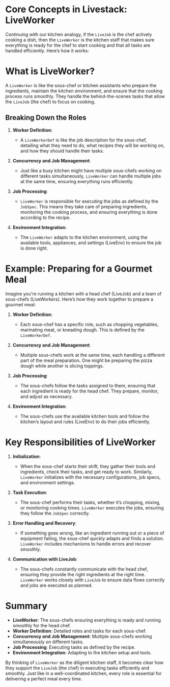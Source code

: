# Core Concepts in Livestack: LiveWorker

Continuing with our kitchen analogy, if the `LiveJob` is the chef actively cooking a dish, then the `LiveWorker` is the kitchen staff that makes sure everything is ready for the chef to start cooking and that all tasks are handled efficiently. Here’s how it works:

# What is LiveWorker?

A `LiveWorker` is like the sous-chef or kitchen assistants who prepare the ingredients, maintain the kitchen environment, and ensure that the cooking process runs smoothly. They handle the behind-the-scenes tasks that allow the `LiveJob` (the chef) to focus on cooking.

## Breaking Down the Roles

1. **Worker Definition**:
   - A `LiveWorkerDef` is like the job description for the sous-chef, detailing what they need to do, what recipes they will be working on, and how they should handle their tasks.

2. **Concurrency and Job Management**:
   - Just like a busy kitchen might have multiple sous-chefs working on different tasks simultaneously, `LiveWorker` can handle multiple jobs at the same time, ensuring everything runs efficiently.

3. **Job Processing**:
   - `LiveWorker` is responsible for executing the jobs as defined by the `JobSpec`. This means they take care of preparing ingredients, monitoring the cooking process, and ensuring everything is done according to the recipe.

4. **Environment Integration**:
   - The `LiveWorker` adapts to the kitchen environment, using the available tools, appliances, and settings (LiveEnv) to ensure the job is done right.

# Example: Preparing for a Gourmet Meal

Imagine you're running a kitchen with a head chef (LiveJob) and a team of sous-chefs (LiveWorkers). Here’s how they work together to prepare a gourmet meal:

1. **Worker Definition**:
   - Each sous-chef has a specific role, such as chopping vegetables, marinating meat, or kneading dough. This is defined by the `LiveWorkerDef`.

2. **Concurrency and Job Management**:
   - Multiple sous-chefs work at the same time, each handling a different part of the meal preparation. One might be preparing the pizza dough while another is slicing toppings.

3. **Job Processing**:
   - The sous-chefs follow the tasks assigned to them, ensuring that each ingredient is ready for the head chef. They prepare, monitor, and adjust as necessary.

4. **Environment Integration**:
   - The sous-chefs use the available kitchen tools and follow the kitchen’s layout and rules (LiveEnv) to do their jobs efficiently.

# Key Responsibilities of LiveWorker

1. **Initialization**:
   - When the sous-chef starts their shift, they gather their tools and ingredients, check their tasks, and get ready to work. Similarly, `LiveWorker` initializes with the necessary configurations, job specs, and environment settings.

2. **Task Execution**:
   - The sous-chef performs their tasks, whether it’s chopping, mixing, or monitoring cooking times. `LiveWorker` executes the jobs, ensuring they follow the `JobSpec` correctly.

3. **Error Handling and Recovery**:
   - If something goes wrong, like an ingredient running out or a piece of equipment failing, the sous-chef quickly adapts and finds a solution. `LiveWorker` includes mechanisms to handle errors and recover smoothly.

4. **Communication with LiveJob**:
   - The sous-chefs constantly communicate with the head chef, ensuring they provide the right ingredients at the right time. `LiveWorker` works closely with `LiveJob` to ensure data flows correctly and jobs are executed as planned.

# Summary

- **LiveWorker**: The sous-chefs ensuring everything is ready and running smoothly for the head chef.
- **Worker Definition**: Detailed roles and tasks for each sous-chef.
- **Concurrency and Job Management**: Multiple sous-chefs working simultaneously on different tasks.
- **Job Processing**: Executing tasks as defined by the recipe.
- **Environment Integration**: Adapting to the kitchen setup and tools.

By thinking of `LiveWorker` as the diligent kitchen staff, it becomes clear how they support the `LiveJob` (the chef) in executing tasks efficiently and smoothly. Just like in a well-coordinated kitchen, every role is essential for delivering a perfect meal every time.
